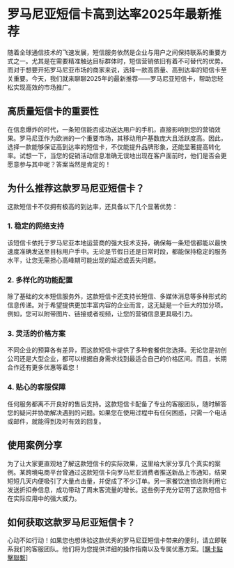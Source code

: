 # 罗马尼亚短信卡高到达率2025年最新推荐

随着全球通信技术的飞速发展，短信服务依然是企业与用户之间保持联系的重要方式之一。尤其是在需要精准触达目标群体时，短信营销依旧有着不可替代的优势。而对于想要开拓罗马尼亚市场的商家来说，选择一款高质量、高到达率的短信卡至关重要。今天，我们就来聊聊2025年的最新推荐——罗马尼亚短信卡，帮助您轻松实现高效的市场推广。

## 高质量短信卡的重要性

在信息爆炸的时代，一条短信能否成功送达用户的手机，直接影响到您的营销效果。罗马尼亚作为欧洲的一个重要市场，其移动用户基数庞大且活跃度高。因此，选择一款能够保证高到达率的短信卡，不仅能提升品牌形象，还能显著提高转化率。试想一下，当您的促销活动信息准确无误地出现在客户面前时，他们是否会更愿意参与其中呢？答案当然是肯定的！

## 为什么推荐这款罗马尼亚短信卡？

这款短信卡不仅拥有极高的到达率，还具备以下几个显著优势：

### 1. **稳定的网络支持**
   该短信卡依托于罗马尼亚本地运营商的强大技术支持，确保每一条短信都能以最快速度准确发送至目标用户手中。无论是节假日还是日常时段，都能保持稳定的服务水平，让您无需担心高峰期可能出现的延迟或丢失问题。

### 2. **多样化的功能配置**
   除了基础的文本短信服务外，这款短信卡还支持长短信、多媒体消息等多种形式的信息传递。对于希望提供更加丰富内容的企业而言，这无疑是一个巨大的加分项。例如，您可以附带图片、链接或者视频，让您的营销信息更具吸引力。

### 3. **灵活的价格方案**
   不同企业的预算各有差异，而这款短信卡提供了多种套餐供您选择。无论您是初创公司还是大型企业，都可以根据自身需求找到最适合自己的价格区间。而且，长期合作还有更多优惠等着您！

### 4. **贴心的客服保障**
   任何服务都离不开良好的售后支持。这款短信卡配备了专业的客服团队，随时解答您的疑问并协助解决遇到的问题。如果您在使用过程中有任何困惑，只需一个电话或邮件，就能得到及时有效的回复。

## 使用案例分享

为了让大家更直观地了解这款短信卡的实际效果，这里给大家分享几个真实的案例。某跨境电商平台曾通过这款短信卡向罗马尼亚消费者推送新品上市通知，结果短短几天内便吸引了大量点击量，并促成了不少订单。另一家餐饮连锁店则利用它发送折扣券信息，成功带动了周末客流量的增长。这些例子充分证明了这款短信卡在实际应用中的强大威力。

## 如何获取这款罗马尼亚短信卡？

心动不如行动！如果您也想体验这款优秀的罗马尼亚短信卡带来的便利，请立即联系我们的客服团队。他们将为您提供详细的操作指南以及专属优惠方案。[[購卡點擊聯繫](https://t.me/s/SXDXQF)]